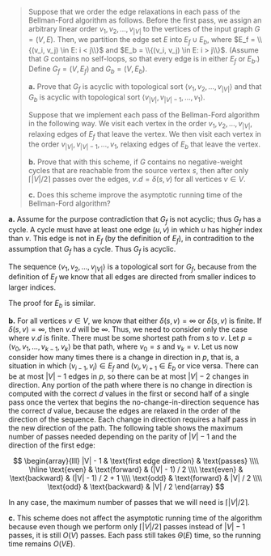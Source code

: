 > Suppose that we order the edge relaxations in each pass of the Bellman-Ford algorithm as follows. Before the first pass, we assign an arbitrary linear order $v_1, v_2, \ldots, v_{|V|}$ to the vertices of the input graph $G = (V, E)$. Then, we partition the edge set $E$ into $E_f \cup E_b$, where $E_f = \\{(v_i, v_j) \in E: i < j\\}$ and $E_b = \\{(v_i, v_j) \in E: i > j\\}$. (Assume that $G$ contains no self-loops, so that every edge is in either $E_f$ or $E_b$.) Define $G_f = (V, E_f)$ and $G_b = (V, E_b)$.
>
> **a.** Prove that $G_f$ is acyclic with topological sort $\langle v_1, v_2, \ldots, v_{|V|} \rangle$ and that $G_b$ is acyclic with topological sort $\langle v_{|V|}, v_{|V| - 1}, \ldots, v_1 \rangle$.
>
> Suppose that we implement each pass of the Bellman-Ford algorithm in the following way. We visit each vertex in the order $v_1, v_2, \ldots, v_{|V|}$, relaxing edges of $E_f$ that leave the vertex. We then visit each vertex in the order $v_{|V|}, v_{|V| - 1}, \ldots, v_1$, relaxing edges of $E_b$ that leave the vertex.
>
> **b.** Prove that with this scheme, if $G$ contains no negative-weight cycles that are reachable from the source vertex $s$, then after only $\lceil |V| / 2 \rceil$ passes over the edges, $v.d = \delta(s, v)$ for all vertices $v \in V$.
>
> **c.** Does this scheme improve the asymptotic running time of the Bellman-Ford algorithm?

**a.** Assume for the purpose contradiction that $G_f$ is not acyclic; thus $G_f$ has a cycle. A cycle must have at least one edge $(u, v)$ in which $u$ has higher index than $v$. This edge is not in $E_f$ (by the definition of $E_f$), in contradition to the assumption that $G_f$ has a cycle. Thus $G_f$ is acyclic.

The sequence $\langle v_1, v_2, \ldots, v_{|V|} \rangle$ is a topological sort for $G_f$, because from the definition of $E_f$ we know that all edges are directed from smaller indices to larger indices.

The proof for $E_b$ is similar.

**b.** For all vertices $v \in V$, we know that either $\delta(s, v) = \infty$ or $\delta(s, v)$ is finite. If $\delta(s, v) = \infty$, then $v.d$ will be $\infty$. Thus, we need to consider only the case where $v.d$ is finite. There must be some shortest path from $s$ to $v$. Let $p = \langle v_0, v_1, \ldots, v_{k - 1}, v_k \rangle$ be that path, where $v_0 = s$ and $v_k = v$. Let us now consider how many times there is a change in direction in $p$, that is, a situation in which $(v_{i - 1}, v_i) \in E_f$ and $(v_i, v_{i + 1} \in E_b$ or vice versa. There can be at most $|V| - 1$ edges in $p$, so there can be at most $|V| - 2$ changes in direction. Any portion of the path where there is no change in direction is computed with the correct $d$ values in the first or second half of a single pass once the vertex that begins the no-change-in-direction sequence has the correct $d$ value, because the edges are relaxed in the order of the direction of the sequence. Each change in direction requires a half pass in the new direction of the path. The following table shows the maximum number of passes needed depending on the parity of $|V| - 1$ and the direction of the first edge:

$$
\begin{array}{lll}
|V| - 1 & \text{first edge direction} & \text{passes} \\\\
\hline
\text{even} & \text{forward}  & (|V| - 1) / 2       \\\\
\text{even} & \text{backward} & (|V| - 1) / 2 + 1   \\\\
\text{odd}  & \text{forward}  & |V| / 2             \\\\
\text{odd}  & \text{backward} & |V| / 2
\end{array}
$$

In any case, the maximum number of passes that we will need is $\lceil |V| / 2 \rceil$.

**c.** This scheme does not affect the asymptotic running time of the algorithm because even though we perform only $\lceil |V| / 2 \rceil$ passes instead of $|V| - 1$ passes, it is still $O(V)$ passes. Each pass still takes $\Theta(E)$ time, so the running time remains $O(VE)$.

